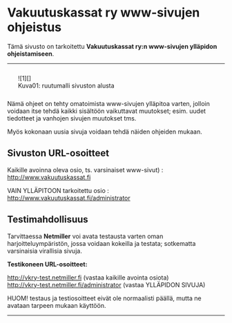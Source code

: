 # Vakuutuskassat ry www-sivujen ohjeistus

Tämä sivusto on tarkoitettu __Vakuutuskassat ry:n www-sivujen ylläpidon ohjeistamiseen__.

----

<figure class="fig-n border" style="margin:25px;width:560px">
![1][]
<figcaption>Kuva01: ruutumalli sivuston alusta</figcaption>
</figure>

Nämä ohjeet on tehty omatoimista www-sivujen ylläpitoa varten, jolloin voidaan itse tehdä kaikki
sisältöön vaikuttavat muutokset; esim. uudet tiedotteet ja vanhojen sivujen muutokset tms.

Myös kokonaan uusia sivuja voidaan tehdä näiden ohjeiden mukaan.

## Sivuston URL-osoitteet

Kaikille avoinna oleva osio, ts. varsinaiset www-sivut) :<br/><http://www.vakuutuskassat.fi>

VAIN YLLÄPITOON tarkoitettu osio :<br/><http://www.vakuutuskassat.fi/administrator>


## Testimahdollisuus

Tarvittaessa __Netmiller__ voi avata testausta varten oman harjoitteluympäristön,
jossa voidaan kokeilla ja testata; sotkematta varsinaisia virallisia sivuja.

__Testikoneen URL-osoitteet:__

<http://vkry-test.netmiller.fi>  (vastaa kaikille avointa osiota)<br>
<http://vkry-test.netmiller.fi/administrator>  (vastaa YLLÄPIDON SIVUJA)

<div class='msg msg-warn'>
HUOM! testaus ja testiosoitteet eivät ole normaalisti päällä,
mutta ne avataan tarpeen mukaan käyttöön.
</div>

----

[1]: kuvat/kuva01.png "Ruutukaappaus etusivun alusta"
